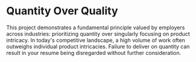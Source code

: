 # Quantity Over Quality

This project demonstrates a fundamental principle valued by employers across industries: prioritizing quantity over singularly focusing on product intricacy. In today's competitive landscape, a high volume of work often outweighs individual product intricacies. Failure to deliver on quantity can result in your resume being disregarded without further consideration. 


